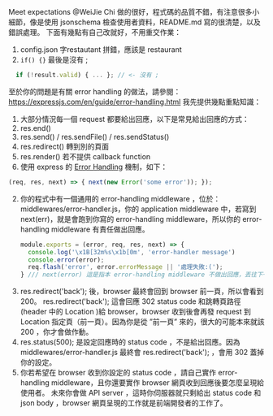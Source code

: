 Meet expectations @WeiJie Chi 做的很好，程式碼的品質不錯，有注意很多小細節，像是使用 jsonschema 檢查使用者資料，README.md 寫的很清楚，以及錯誤處理。 下面有幾點有自己改就好，不用重交作業：
 1. config.json 字restautant 拼錯，應該是 restaurant
 2. `if() {}` 最後是沒有 ;
```js
  if (!result.valid) { ... }; // <- 沒有 ; 
``` 
至於你的問題是有關 error handling 的做法，請參閱：https://expressjs.com/en/guide/error-handling.html 我先提供幾點重點知識：
1. 大部分情況每一個 request 都要給出回應，以下是常見給出回應的方式： 
  1. res.end() 
  2. res.send() / res.sendFile() / res.sendStatus() 
  3. res.redirect() 轉到別的頁面 
  4. res.render() 若不提供 callback function 
  5. 使用 express 的 [Error Handling](https://expressjs.com/en/guide/error-handling.html) 機制，如下：
   ```js
   (req, res, next) => { next(new Error('some error')); }); 
   ``` 
2. 你的程式中有一個通用的 error-handling middleware ，位於：middlewares/error-handler.js，你的 application middleware 中，若寫到 next(err)，就是會跑到你寫的 error-handling middleware，所以你的 error-handling middleware 有責任做出回應。 
   ```js
   module.exports = (error, req, res, next) => { 
     console.log('\x1B[32m%s\x1b[0m', 'error-handler message')
     console.error(error);
     req.flash('error', error.errorMessage || '處理失敗:(');
   } /// next(error) 這是指本 error-handling middleware 不做出回應，丟往下一個 error-handling middleware res.redirect('back'); // 這做出跳轉到面的路由 }; 
   ```
3. res.redirect('back'); 後，browser 最終會回到 browser 前一頁，所以會看到 200。 res.redirect('back'); 這會回應 302 status code 和跳轉頁路徑 (header 中的 Location )給 browser，browser 收到後會再發 request 到 Location 指定頁（前一頁）。因為你是從 ”前一頁” 來的，很大的可能本來就該 200 ，你才會做作動。
4. res.status(500); 是設定回應時的 status code ，不是給出回應。因為 middlewares/error-handler.js 最終會 res.redirect('back'); ，會用 302 蓋掉你的設定。
5. 你若希望在 browser 收到你設定的 status code ，請自己實作 error-handling middleware，且你還要實作 browser 網頁收到回應後要怎麼呈現給使用者。 未來你會做 API server ，這時你伺服器就只剩給出 status code 和 json body ，browser 網頁呈現的工作就是前端開發者的工作了。
